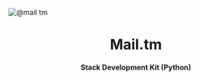 ![@mail tm](https://github.com/halfstackpgr/Mail.tm/assets/118044992/9cb767e6-6491-462f-9f31-9154f3feed35)

<div>
  <h1 align="center">Mail.tm</h1>
  <h4 align="center">Stack Development Kit (Python)</h4>
</div>

